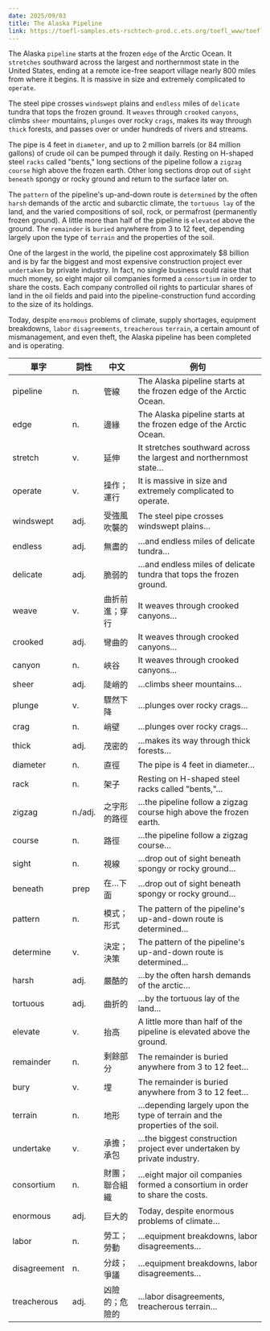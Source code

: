 ```yaml
---
date: 2025/09/03
title: The Alaska Pipeline
link: https://toefl-samples.ets-rschtech-prod.c.ets.org/toefl_www/toefl_itp/test_preparation/sample_questions/level1_section3_reading_comprehension.html
---
```


The Alaska `pipeline` starts at the frozen `edge` of the Arctic Ocean. It `stretches` southward across the largest and northernmost state in the United States, ending at a remote ice-free seaport village nearly 800 miles from where it begins. It is massive in size and extremely complicated to `operate`.

The steel pipe crosses `windswept` plains and `endless` miles of `delicate` tundra that tops the frozen ground. It `weaves` through `crooked` `canyons`, climbs `sheer` mountains, `plunges` over rocky `crags`, makes its way through `thick` forests, and passes over or under hundreds of rivers and streams.

The pipe is 4 feet in `diameter`, and up to 2 million barrels (or 84 million gallons) of crude oil can be pumped through it daily. Resting on H-shaped steel `racks` called "bents," long sections of the pipeline follow a `zigzag` `course` high above the frozen earth. Other long sections drop out of `sight` `beneath` spongy or rocky ground and return to the surface later on.

The `pattern` of the pipeline's up-and-down route is `determined` by the often `harsh` demands of the arctic and subarctic climate, the `tortuous lay` of the land, and the varied compositions of soil, rock, or permafrost (permanently frozen ground). A little more than half of the pipeline is `elevated` above the ground. The `remainder` is `buried` anywhere from 3 to 12 feet, depending largely upon the type of `terrain` and the properties of the soil.

One of the largest in the world, the pipeline cost approximately $8 billion and is by far the biggest and most expensive construction project ever `undertaken` by private industry. In fact, no single business could raise that much money, so eight major oil companies formed a `consortium` in order to share the costs. Each company controlled oil rights to particular shares of land in the oil fields and paid into the pipeline-construction fund according to the size of its holdings.

Today, despite `enormous` problems of climate, supply shortages, equipment breakdowns, `labor` `disagreements`, `treacherous` `terrain`, a certain amount of mismanagement, and even theft, the Alaska pipeline has been completed and is operating.


| 單字          | 詞性 | 中文             | 例句 |
| ------------- | ---- | ---------------- | ---- |
| pipeline      | n.   | 管線             | The Alaska pipeline starts at the frozen edge of the Arctic Ocean. |
| edge          | n.   | 邊緣             | The Alaska pipeline starts at the frozen edge of the Arctic Ocean. |
| stretch       | v.   | 延伸             | It stretches southward across the largest and northernmost state… |
| operate       | v.   | 操作；運行       | It is massive in size and extremely complicated to operate. |
| windswept     | adj. | 受強風吹襲的     | The steel pipe crosses windswept plains… |
| endless       | adj. | 無盡的           | …and endless miles of delicate tundra… |
| delicate      | adj. | 脆弱的           | …and endless miles of delicate tundra that tops the frozen ground. |
| weave         | v.   | 曲折前進；穿行   | It weaves through crooked canyons… |
| crooked       | adj. | 彎曲的           | It weaves through crooked canyons… |
| canyon        | n.   | 峽谷             | It weaves through crooked canyons… |
| sheer         | adj. | 陡峭的           | …climbs sheer mountains… |
| plunge        | v.   | 驟然下降         | …plunges over rocky crags… |
| crag          | n.   | 峭壁             | …plunges over rocky crags… |
| thick         | adj. | 茂密的           | …makes its way through thick forests… |
| diameter      | n.   | 直徑             | The pipe is 4 feet in diameter… |
| rack          | n.   | 架子             | Resting on H-shaped steel racks called "bents,"… |
| zigzag        | n./adj. | 之字形的路徑 | …the pipeline follow a zigzag course high above the frozen earth. |
| course        | n.   | 路徑             | …the pipeline follow a zigzag course… |
| sight         | n.   | 視線             | …drop out of sight beneath spongy or rocky ground… |
| beneath       | prep | 在…下面          | …drop out of sight beneath spongy or rocky ground… |
| pattern       | n.   | 模式；形式       | The pattern of the pipeline's up-and-down route is determined… |
| determine     | v.   | 決定；決策       | The pattern of the pipeline's up-and-down route is determined… |
| harsh         | adj. | 嚴酷的           | …by the often harsh demands of the arctic… |
| tortuous      | adj. | 曲折的           | …by the tortuous lay of the land… |
| elevate       | v.   | 抬高             | A little more than half of the pipeline is elevated above the ground. |
| remainder     | n.   | 剩餘部分         | The remainder is buried anywhere from 3 to 12 feet… |
| bury          | v.   | 埋               | The remainder is buried anywhere from 3 to 12 feet… |
| terrain       | n.   | 地形             | …depending largely upon the type of terrain and the properties of the soil. |
| undertake     | v.   | 承擔；承包       | …the biggest construction project ever undertaken by private industry. |
| consortium    | n.   | 財團；聯合組織   | …eight major oil companies formed a consortium in order to share the costs. |
| enormous      | adj. | 巨大的           | Today, despite enormous problems of climate… |
| labor         | n.   | 勞工；勞動       | …equipment breakdowns, labor disagreements… |
| disagreement  | n.   | 分歧；爭議       | …equipment breakdowns, labor disagreements… |
| treacherous   | adj. | 凶險的；危險的   | …labor disagreements, treacherous terrain… |